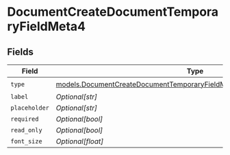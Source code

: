 # DocumentCreateDocumentTemporaryFieldMeta4


## Fields

| Field                                                                                                                                                    | Type                                                                                                                                                     | Required                                                                                                                                                 | Description                                                                                                                                              |
| -------------------------------------------------------------------------------------------------------------------------------------------------------- | -------------------------------------------------------------------------------------------------------------------------------------------------------- | -------------------------------------------------------------------------------------------------------------------------------------------------------- | -------------------------------------------------------------------------------------------------------------------------------------------------------- |
| `type`                                                                                                                                                   | [models.DocumentCreateDocumentTemporaryFieldMetaDocumentsResponse200Type](../models/documentcreatedocumenttemporaryfieldmetadocumentsresponse200type.md) | :heavy_check_mark:                                                                                                                                       | N/A                                                                                                                                                      |
| `label`                                                                                                                                                  | *Optional[str]*                                                                                                                                          | :heavy_minus_sign:                                                                                                                                       | N/A                                                                                                                                                      |
| `placeholder`                                                                                                                                            | *Optional[str]*                                                                                                                                          | :heavy_minus_sign:                                                                                                                                       | N/A                                                                                                                                                      |
| `required`                                                                                                                                               | *Optional[bool]*                                                                                                                                         | :heavy_minus_sign:                                                                                                                                       | N/A                                                                                                                                                      |
| `read_only`                                                                                                                                              | *Optional[bool]*                                                                                                                                         | :heavy_minus_sign:                                                                                                                                       | N/A                                                                                                                                                      |
| `font_size`                                                                                                                                              | *Optional[float]*                                                                                                                                        | :heavy_minus_sign:                                                                                                                                       | N/A                                                                                                                                                      |
